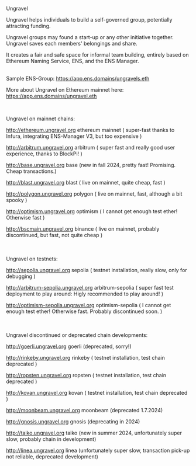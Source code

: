 Ungravel


Ungravel helps individuals to build a self-governed group, potentially attracting funding.

Ungravel groups may found a start-up or any other initiative together.
Ungravel saves each members' belongings and share. 

It creates a fair and safe space for informal team building, entirely based on Ethereum Naming Service, ENS, and the ENS Manager.
<br><br>

Sample ENS-Group:  https://app.ens.domains/ungravels.eth

More about Ungravel on Ethereum mainnet here: https://app.ens.domains/ungravel.eth 

<br>

Ungravel on mainnet chains:

http://ethereum.ungravel.org ethereum mainnet          ( super-fast thanks to Infura, integrating ENS-Manager V3, but too expensive )

http://arbitrum.ungravel.org arbitrum                  ( super fast and really good user experience, thanks to BlockPi! )

http://base.ungravel.org base                          (new in fall 2024, pretty fast! Promising. Cheap transactions.)

http://blast.ungravel.org blast                        ( live on mainnet, quite cheap, fast )

http://polygon.ungravel.org polygon                    ( live on mainnet, fast, although a bit spooky )

http://optimism.ungravel.org optimism                  ( I cannot get enough test ether! Otherwise fast )

http://bscmain.ungravel.org binance                    ( live on mainnet, probably discontinued, but fast, not quite cheap )

<br><br>
Ungravel on testnets:

http://sepolia.ungravel.org sepolia                    ( testnet installation, really slow, only for debugging )

http://arbitrum-sepolia.ungravel.org arbitrum-sepolia  ( super fast test deployment to play around: Higly recommended to play around! )

http://optimism-sepolia.ungravel.org optimism-sepolia  ( I cannot get enough test ether! Otherwise fast. Probably discontinued soon. )


<br><br>
Ungravel discontinued or deprecated chain developments:

http://goerli.ungravel.org goerli                      (deprecated, sorry!)

http://rinkeby.ungravel.org rinkeby                    ( testnet installation, test chain deprecated )

http://ropsten.ungravel.org ropsten                    ( testnet installation, test chain deprecated )

http://kovan.ungravel.org kovan                        ( testnet installation, test chain deprecated )

http://moonbeam.ungravel.org moonbeam                  (deprecated 1.7.2024)

http://gnosis.ungravel.org gnosis                      (deprecating in 2024)

http://taiko.ungravel.org taiko                        (new in summer 2024, unfortunately super slow, probably chain in development)

http://linea.ungravel.org linea                        (unfortunately super slow, transaction pick-up not reliable, deprecated development)

<br><br>


<!---
pepihasenfuss/pepihasenfuss is a ✨ special ✨ repository because its `README.md` (this file) appears on your GitHub profile.
You can click the Preview link to take a look at your changes.
--->
